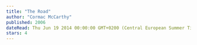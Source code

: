 ```yaml
---
title: "The Road"
author: "Cormac McCarthy"
published: 2006
dateRead: Thu Jun 19 2014 00:00:00 GMT+0200 (Central European Summer Time)
stars: 4
---
```


